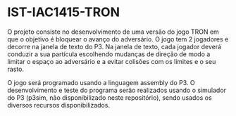 # IST-IAC1415-TRON

O projeto consiste no desenvolvimento de uma versão do jogo TRON em que o objetivo é bloquear o avanço do adversário. O jogo tem 2 jogadores e decorre na janela de texto do P3. Na janela de texto, cada jogador deverá conduzir a sua partícula escolhendo mudanças de direção de modo a limitar o espaço ao adversário e a evitar colisões com os limites e o seu rasto.

O jogo será programado usando a linguagem assembly do P3. O desenvolvimento e teste do programa serão realizados usando o simulador do P3 (p3sim, não disponibilizado neste repositório), sendo usados os diversos recursos disponibilizados.
